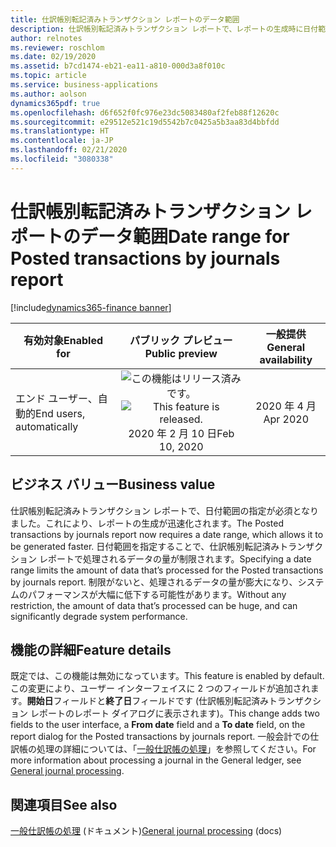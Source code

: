 ```yaml
---
title: 仕訳帳別転記済みトランザクション レポートのデータ範囲
description: 仕訳帳別転記済みトランザクション レポートで、レポートの生成時に日付範囲の指定が必須となりました。 既定では、この機能は無効になっています。
author: relnotes
ms.reviewer: roschlom
ms.date: 02/19/2020
ms.assetid: b7cd1474-eb21-ea11-a810-000d3a8f010c
ms.topic: article
ms.service: business-applications
ms.author: aolson
dynamics365pdf: true
ms.openlocfilehash: d6f652f0fc976e23dc5083480af2feb88f12620c
ms.sourcegitcommit: e29512e521c19d5542b7c0425a5b3aa83d4bbfdd
ms.translationtype: HT
ms.contentlocale: ja-JP
ms.lasthandoff: 02/21/2020
ms.locfileid: "3080338"
---
```

# <a name="date-range-for-posted-transactions-by-journals-report"></a><span data-ttu-id="acb71-104">仕訳帳別転記済みトランザクション レポートのデータ範囲</span><span class="sxs-lookup"><span data-stu-id="acb71-104">Date range for Posted transactions by journals report</span></span>
[!include[dynamics365-finance banner](../includes/dynamics365-finance.md)]

| <span data-ttu-id="acb71-105">有効対象</span><span class="sxs-lookup"><span data-stu-id="acb71-105">Enabled for</span></span>    |  <span data-ttu-id="acb71-106">パブリック プレビュー</span><span class="sxs-lookup"><span data-stu-id="acb71-106">Public preview</span></span> | <span data-ttu-id="acb71-107">一般提供</span><span class="sxs-lookup"><span data-stu-id="acb71-107">General availability</span></span> | 
| ---------- | :----------: |:----------: |
|<span data-ttu-id="acb71-108">エンド ユーザー、自動的</span><span class="sxs-lookup"><span data-stu-id="acb71-108">End users, automatically</span></span>|<span data-ttu-id="acb71-109">![この機能はリリース済みです。](/dynamics365-release-plan/media/green-checkmark.png "この機能はリリース済みです。")</span><span class="sxs-lookup"><span data-stu-id="acb71-109">![This feature is released.](/dynamics365-release-plan/media/green-checkmark.png "This feature is released.")</span></span> <span data-ttu-id="acb71-110">2020 年 2 月 10 日</span><span class="sxs-lookup"><span data-stu-id="acb71-110">Feb 10, 2020</span></span>| <span data-ttu-id="acb71-111">2020 年 4 月</span><span class="sxs-lookup"><span data-stu-id="acb71-111">Apr 2020</span></span>|


## <a name="business-value"></a><span data-ttu-id="acb71-112">ビジネス バリュー</span><span class="sxs-lookup"><span data-stu-id="acb71-112">Business value</span></span>
<!-- bv start -->
<span data-ttu-id="acb71-113">仕訳帳別転記済みトランザクション レポートで、日付範囲の指定が必須となりました。これにより、レポートの生成が迅速化されます。</span><span class="sxs-lookup"><span data-stu-id="acb71-113">The Posted transactions by journals report now requires a date range, which allows it to be generated faster.</span></span> <span data-ttu-id="acb71-114">日付範囲を指定することで、仕訳帳別転記済みトランザクション レポートで処理されるデータの量が制限されます。</span><span class="sxs-lookup"><span data-stu-id="acb71-114">Specifying a date range limits the amount of data that’s processed for the Posted transactions by journals report.</span></span> <span data-ttu-id="acb71-115">制限がないと、処理されるデータの量が膨大になり、システムのパフォーマンスが大幅に低下する可能性があります。</span><span class="sxs-lookup"><span data-stu-id="acb71-115">Without any restriction, the amount of data that’s processed can be huge, and can significantly degrade system performance.</span></span>  
<!-- bv end -->



## <a name="feature-details"></a><span data-ttu-id="acb71-116">機能の詳細</span><span class="sxs-lookup"><span data-stu-id="acb71-116">Feature details</span></span>
<!--feature detail start -->
<span data-ttu-id="acb71-117">既定では、この機能は無効になっています。</span><span class="sxs-lookup"><span data-stu-id="acb71-117">This feature is enabled by default.</span></span> <span data-ttu-id="acb71-118">この変更により、ユーザー インターフェイスに 2 つのフィールドが追加されます。**開始日**フィールドと**終了日**フィールドです (仕訳帳別転記済みトランザクション レポートのレポート ダイアログに表示されます)。</span><span class="sxs-lookup"><span data-stu-id="acb71-118">This change adds two fields to the user interface, a **From date** field and a **To date** field, on the report dialog for the Posted transactions by journals report.</span></span> <span data-ttu-id="acb71-119">一般会計での仕訳帳の処理の詳細については、「[一般仕訳帳の処理](https://docs.microsoft.com/dynamics365/finance/general-ledger/general-journal-processing)」を参照してください。</span><span class="sxs-lookup"><span data-stu-id="acb71-119">For more information about processing a journal in the General ledger, see [General journal processing](https://docs.microsoft.com/dynamics365/finance/general-ledger/general-journal-processing).</span></span>
<!--feature detail end -->










## <a name="see-also"></a><span data-ttu-id="acb71-120">関連項目</span><span class="sxs-lookup"><span data-stu-id="acb71-120">See also</span></span>

<span data-ttu-id="acb71-121">[一般仕訳帳の処理](https://docs.microsoft.com/dynamics365/finance/general-ledger/general-journal-processing) (ドキュメント)</span><span class="sxs-lookup"><span data-stu-id="acb71-121">[General journal processing](https://docs.microsoft.com/dynamics365/finance/general-ledger/general-journal-processing) (docs)</span></span>

